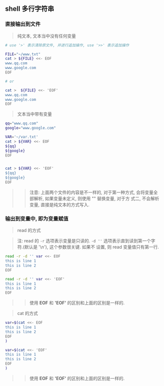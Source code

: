 ## shell 多行字符串

### 直接输出到文件

> 纯文本, 文本当中没有任何变量

```bash
# use '>' 表示清除原文件, 并进行追加操作, use '>>' 表示追加操作

FILE="~/www.txt"
cat > ${FILE} <<- EOF
www.qq.com
www.google.com
EOF

# or

cat >  ${FILE} <<- 'EOF'
www.qq.com
www.google.com
EOF
```

> 文本当中带有变量

```bash
qq="www.qq.com"
google="www.google.com"

VAR='~/var.txt'
cat > ${VAR} <<- EOF
${qq}
${google}
EOF


cat > ${VAR} <<- 'EOF'
${qq}
${google}
EOF
```

>> 注意: 上面两个文件的内容是不一样的, 对于第一种方式, 会将变量全部解析, 如果变量未定义, 则使用 "" 替换变量, 对于方
>> 式二, 不会解析变量, 直接是纯文本的方式写入.

### 输出到变量中, 即为变量赋值

> read 的方式

> 注: read 的 `-r` 选项表示变量是只读的. `-d ''` 选项表示直到读到第一个字符.(默认是 '\n'), 这个参数很关键. 如果不
设置, 则 read 变量值只有第一行.

```bash
read -r -d '' var <<- EOF
this is line 1
this is line 2
EOF

read -r -d '' var <<- 'EOF'
this is line 1
this is line 2
EOF
```

>> 使用 **EOF** 和 **'EOF'** 的区别和上面的区别是一样的.

> cat 的方式

```bash
var=$(cat <<- EOF
this is line 1
this is line 2
EOF
)

var=$(cat <<- 'EOF'
this is line 1
this is line 2
EOF
)
```

>> 使用 **EOF** 和 **'EOF'** 的区别和上面的区别是一样的.

